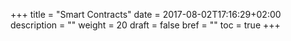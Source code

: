 +++
title = "Smart Contracts"
date = 2017-08-02T17:16:29+02:00
description = ""
weight = 20
draft = false
bref = ""
toc = true
+++

